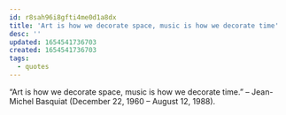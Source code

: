 ```yaml
---
id: r8sah96i8gfti4me0d1a8dx
title: 'Art is how we decorate space, music is how we decorate time'
desc: ''
updated: 1654541736703
created: 1654541736703
tags:
  - quotes
---
```


“Art is how we decorate space, music is how we decorate time.” – Jean-Michel Basquiat (December 22, 1960 – August 12, 1988).
